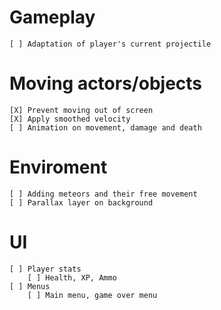 # Gameplay
	[ ] Adaptation of player's current projectile

# Moving actors/objects
	[X] Prevent moving out of screen
	[X] Apply smoothed velocity
	[ ] Animation on movement, damage and death

# Enviroment
	[ ] Adding meteors and their free movement
	[ ] Parallax layer on background

# UI
	[ ] Player stats
		[ ] Health, XP, Ammo
	[ ] Menus
		[ ] Main menu, game over menu
